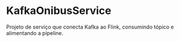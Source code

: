 # KafkaOnibusService

Projeto de serviço que conecta Kafka ao Flink, consumindo tópico e alimentando a pipeline.
